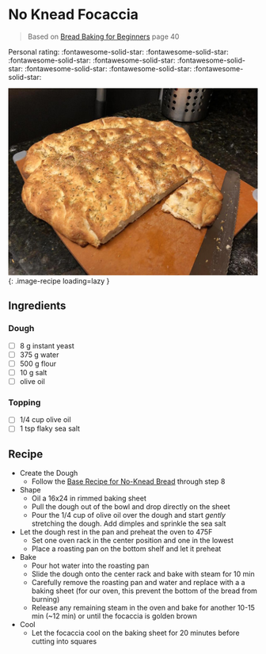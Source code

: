 # No Knead Focaccia

> Based on [Bread Baking for Beginners](https://www.alchemybread.com/book) page 40

<!-- {cts} rating=5; (User can specify rating on scale of 1-5) -->
Personal rating: :fontawesome-solid-star: :fontawesome-solid-star: :fontawesome-solid-star: :fontawesome-solid-star: :fontawesome-solid-star: :fontawesome-solid-star: :fontawesome-solid-star: :fontawesome-solid-star:
<!-- {cte} -->

<!-- {cts} name_image=no_knead_focaccia.jpeg; (User can specify image name) -->
![no_knead_focaccia.jpeg](./no_knead_focaccia.jpeg){: .image-recipe loading=lazy }
<!-- {cte} -->

## Ingredients

### Dough

* [ ] 8 g instant yeast
* [ ] 375 g water
* [ ] 500 g flour
* [ ] 10 g salt
* [ ] olive oil

### Topping

* [ ] 1/4 cup olive oil
* [ ] 1 tsp flaky sea salt

## Recipe

* Create the Dough
    * Follow the [Base Recipe for No-Knead Bread](./base_recipe_for_no_knead_bread.md) through step 8
* Shape
    * Oil a 16x24 in rimmed baking sheet
    * Pull the dough out of the bowl and drop directly on the sheet
    * Pour the 1/4 cup of olive oil over the dough and start *gently* stretching the dough. Add dimples and sprinkle the sea salt
* Let the dough rest in the pan and preheat the oven to 475F
    * Set one oven rack in the center position and one in the lowest
    * Place a roasting pan on the bottom shelf and let it preheat
* Bake
    * Pour hot water into the roasting pan
    * Slide the dough onto the center rack and bake with steam for 10 min
    * Carefully remove the roasting pan and water and replace with a a baking sheet (for our oven, this prevent the bottom of the bread from burning)
    * Release any remaining steam in the oven and bake for another 10-15 min (~12 min) or until the focaccia is golden brown
* Cool
    * Let the focaccia cool on the baking sheet for 20 minutes before cutting into squares
